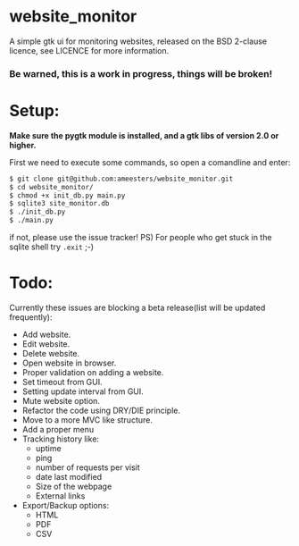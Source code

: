 website_monitor
===============

A simple gtk ui for monitoring websites, released on the BSD 2-clause licence, see LICENCE for more information.

### Be warned, this is a work in progress, things will be broken!

# Setup:
<b>Make sure the pygtk module is installed, and a gtk libs of version 2.0 or higher.</b>

First we need to execute some commands, so open a comandline and enter:
```bash
$ git clone git@github.com:ameesters/website_monitor.git
$ cd website_monitor/
$ chmod +x init_db.py main.py
$ sqlite3 site_monitor.db
$ ./init_db.py
$ ./main.py
```
if not, please use the issue tracker!
PS) For people who get stuck in the sqlite shell try `.exit` ;-)

# Todo:
Currently these issues are blocking a beta release(list will be updated frequently):
* Add website.
* Edit website.
* Delete website.
* Open website in browser.
* Proper validation on adding a website.
* Set timeout from GUI.
* Setting update interval from GUI.
* Mute website option.
* Refactor the code using DRY/DIE principle.
* Move to a more MVC like structure.
* Add a proper menu
* Tracking history like:
  * uptime
  * ping
  * number of requests per visit
  * date last modified
  * Size of the webpage
  * External links
* Export/Backup options:
  * HTML
  * PDF
  * CSV
  
